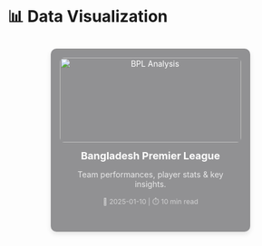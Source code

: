 # 📊 Data Visualization 

<div style="display: grid; grid-template-columns: repeat(auto-fit, minmax(280px, 1fr)); gap: 15px; padding: 10px;">

  <!-- Bangladesh Premier League Analysis -->
  <figure style="padding: 1rem; background: rgba(39, 39, 43, 0.5); border-radius: 10px; box-shadow: 0 4px 8px rgba(0, 0, 0, 0.1); transition: transform 0.2s ease-in-out; text-align: center; max-width: 320px; margin: auto;">
    <a href="bangladesh-premier-league-analysis" style="color: white; text-decoration: none; display: block;">
      <img src="https://static.toiimg.com/thumb/msid-88446922,width-1280,height-720,resizemode-4/88446922.jpg" 
           alt="BPL Analysis" 
           style="width: 100%; height: 150px; object-fit: cover; border-radius: 8px; transition: transform 0.2s;">
      <div style="padding: 0.8rem;">
        <h3 style="margin: 0; font-size: 18px;">Bangladesh Premier League</h3>
        <p style="font-size: 14px; opacity: 0.8;">Team performances, player stats & key insights.</p>
        <p style="font-size: 12px; opacity: 0.6;">📅 2025-01-10 | ⏱️ 10 min read</p>
      </div>
    </a>
  </figure>

</div>
